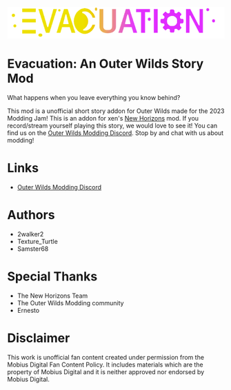 ![alt text](subtitle.png?raw=true)

# Evacuation: An Outer Wilds Story Mod
What happens when you leave everything you know behind?

This mod is a unofficial short story addon for Outer Wilds made for the 2023 Modding Jam! This is an addon for xen's [New Horizons](https://outerwildsmods.com/mods/newhorizons/) mod. If you record/stream yourself playing this story, we would love to see it! You can find us on the [Outer Wilds Modding Discord](https://discord.gg/MvbCbBz6Q6). Stop by and chat with us about modding!

# Links
- [Outer Wilds Modding Discord](https://discord.gg/MvbCbBz6Q6)

# Authors
- 2walker2
- Texture_Turtle
- Samster68

# Special Thanks
- The New Horizons Team
- The Outer Wilds Modding community
- Ernesto

# Disclaimer
This work is unofficial fan content created under permission from the Mobius Digital Fan Content Policy.
It includes materials which are the property of Mobius Digital and it is neither approved nor endorsed by Mobius Digital.